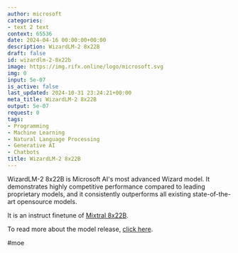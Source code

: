 ```yaml
---
author: microsoft
categories:
- text 2 text
context: 65536
date: 2024-04-16 00:00:00+00:00
description: WizardLM-2 8x22B
draft: false
id: wizardlm-2-8x22b
image: https://img.rifx.online/logo/microsoft.svg
img: 0
input: 5e-07
is_active: false
last_updated: 2024-10-31 23:24:21+00:00
meta_title: WizardLM-2 8x22B
output: 5e-07
request: 0
tags:
- Programming
- Machine Learning
- Natural Language Processing
- Generative AI
- Chatbots
title: WizardLM-2 8x22B
---
```







WizardLM-2 8x22B is Microsoft AI's most advanced Wizard model. It demonstrates highly competitive performance compared to leading proprietary models, and it consistently outperforms all existing state-of-the-art opensource models.

It is an instruct finetune of [Mixtral 8x22B](/mistralai/mixtral-8x22b).

To read more about the model release, [click here](https://wizardlm.github.io/WizardLM2/).

#moe

